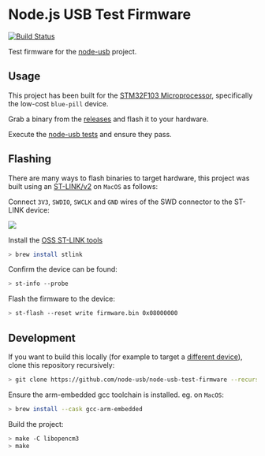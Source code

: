 # Node.js USB Test Firmware

[![Build Status](https://github.com/node-usb/node-usb-test-firmware/workflows/ci/badge.svg)](https://github.com/node-usb/node-usb-test-firmware/actions)

Test firmware for the [node-usb](https://github.com/tessel/node-usb) project.

## Usage

This project has been built for the [STM32F103 Microprocessor](https://www.st.com/en/microcontrollers-microprocessors/stm32f103.html), specifically the low-cost `blue-pill` device.

Grab a binary from the [releases](https://github.com/node-usb/node-usb-test-firmware/releases) and flash it to your hardware.

Execute the [node-usb tests](https://github.com/tessel/node-usb/blob/master/test/usb.coffee) and ensure they pass.

## Flashing

There are many ways to flash binaries to target hardware, this project was built using an [ST-LINK/v2](https://www.st.com/en/development-tools/st-link-v2.html) on `MacOS` as follows:

Connect `3V3`, `SWDIO`, `SWCLK` and `GND` wires of the SWD connector to the ST-LINK device:

<img src="https://www.programmersought.com/images/160/33d77575620495f71efef4eb4598a3c8.png">

Install the [OSS ST-LINK tools](https://github.com/stlink-org/stlink)

```bash
> brew install stlink
```

Confirm the device can be found:

```bash
> st-info --probe
```

Flash the firmware to the device:

```bash
> st-flash --reset write firmware.bin 0x08000000
```

## Development

If you want to build this locally (for example to target a [different device](https://github.com/libopencm3/libopencm3/blob/master/ld/devices.data)), clone this repository recursively:

```bash
> git clone https://github.com/node-usb/node-usb-test-firmware --recurse-submodules
```

Ensure the arm-embedded gcc toolchain is installed. eg. on `MacOS`:

```bash
> brew install --cask gcc-arm-embedded
```

Build the project:

```bash
> make -C libopencm3
> make
```
